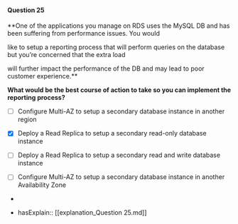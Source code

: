 #### Question  25

**One of the applications you manage on RDS uses the MySQL DB and has been suffering from performance issues. You would

like to setup a reporting process that will perform queries on the database but you’re concerned that the extra load

will further impact the performance of the DB and may lead to poor customer experience.**

**What would be the best course of action to take so you can implement the reporting process?**

- [ ] Configure Multi-AZ to setup a secondary database instance in another region

- [x] Deploy a Read Replica to setup a secondary read-only database instance

- [ ] Deploy a Read Replica to setup a secondary read and write database instance

- [ ] Configure Multi-AZ to setup a secondary database instance in another Availability Zone

*

- hasExplain:: [[explanation_Question  25.md]]
